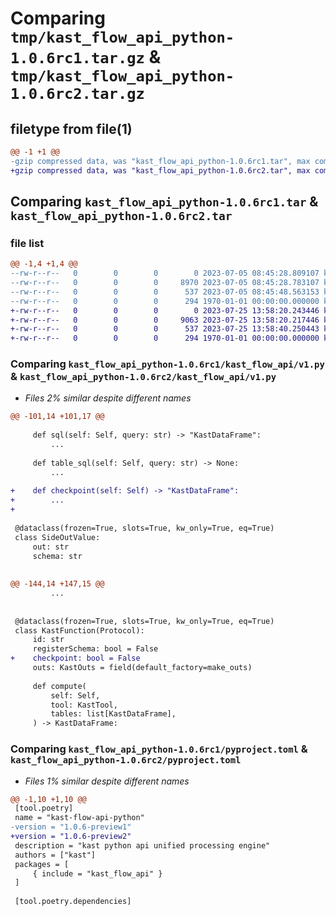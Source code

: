 # Comparing `tmp/kast_flow_api_python-1.0.6rc1.tar.gz` & `tmp/kast_flow_api_python-1.0.6rc2.tar.gz`

## filetype from file(1)

```diff
@@ -1 +1 @@
-gzip compressed data, was "kast_flow_api_python-1.0.6rc1.tar", max compression
+gzip compressed data, was "kast_flow_api_python-1.0.6rc2.tar", max compression
```

## Comparing `kast_flow_api_python-1.0.6rc1.tar` & `kast_flow_api_python-1.0.6rc2.tar`

### file list

```diff
@@ -1,4 +1,4 @@
--rw-r--r--   0        0        0        0 2023-07-05 08:45:28.809107 kast_flow_api_python-1.0.6rc1/kast_flow_api/__init__.py
--rw-r--r--   0        0        0     8970 2023-07-05 08:45:28.783107 kast_flow_api_python-1.0.6rc1/kast_flow_api/v1.py
--rw-r--r--   0        0        0      537 2023-07-05 08:45:48.563153 kast_flow_api_python-1.0.6rc1/pyproject.toml
--rw-r--r--   0        0        0      294 1970-01-01 00:00:00.000000 kast_flow_api_python-1.0.6rc1/PKG-INFO
+-rw-r--r--   0        0        0        0 2023-07-25 13:58:20.243446 kast_flow_api_python-1.0.6rc2/kast_flow_api/__init__.py
+-rw-r--r--   0        0        0     9063 2023-07-25 13:58:20.217446 kast_flow_api_python-1.0.6rc2/kast_flow_api/v1.py
+-rw-r--r--   0        0        0      537 2023-07-25 13:58:40.250443 kast_flow_api_python-1.0.6rc2/pyproject.toml
+-rw-r--r--   0        0        0      294 1970-01-01 00:00:00.000000 kast_flow_api_python-1.0.6rc2/PKG-INFO
```

### Comparing `kast_flow_api_python-1.0.6rc1/kast_flow_api/v1.py` & `kast_flow_api_python-1.0.6rc2/kast_flow_api/v1.py`

 * *Files 2% similar despite different names*

```diff
@@ -101,14 +101,17 @@
 
     def sql(self: Self, query: str) -> "KastDataFrame":
         ...
 
     def table_sql(self: Self, query: str) -> None:
         ...
 
+    def checkpoint(self: Self) -> "KastDataFrame":
+        ...
+
 
 @dataclass(frozen=True, slots=True, kw_only=True, eq=True)
 class SideOutValue:
     out: str
     schema: str
 
 
@@ -144,14 +147,15 @@
         ...
 
 
 @dataclass(frozen=True, slots=True, kw_only=True, eq=True)
 class KastFunction(Protocol):
     id: str
     registerSchema: bool = False
+    checkpoint: bool = False
     outs: KastOuts = field(default_factory=make_outs)
 
     def compute(
         self: Self,
         tool: KastTool,
         tables: list[KastDataFrame],
     ) -> KastDataFrame:
```

### Comparing `kast_flow_api_python-1.0.6rc1/pyproject.toml` & `kast_flow_api_python-1.0.6rc2/pyproject.toml`

 * *Files 1% similar despite different names*

```diff
@@ -1,10 +1,10 @@
 [tool.poetry]
 name = "kast-flow-api-python"
-version = "1.0.6-preview1"
+version = "1.0.6-preview2"
 description = "kast python api unified processing engine"
 authors = ["kast"]
 packages = [
     { include = "kast_flow_api" }
 ]
 
 [tool.poetry.dependencies]
```

